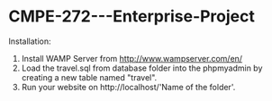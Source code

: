 # CMPE-272---Enterprise-Project

Installation:

1. Install WAMP Server from http://www.wampserver.com/en/
2. Load the travel.sql from database folder into the phpmyadmin by creating a new table named "travel".
3. Run your website on http://localhost/'Name of the folder'.
